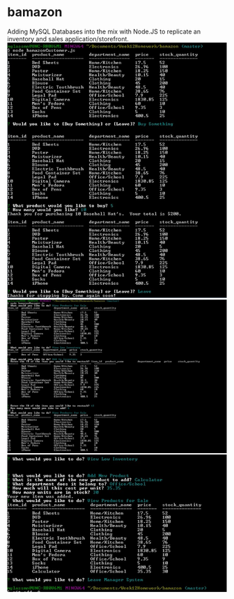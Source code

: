 # bamazon
Adding MySQL Databases into the mix with Node.JS to replicate an inventory and sales application/storefront.
![bamazonCustomer](https://github.com/matthewglassman/bamazon/blob/master/bamazonCust.jpg)
![bamazonManager](https://github.com/matthewglassman/bamazon/blob/master/bamazonMgr1.jpg)
![bamazonManager2](https://github.com/matthewglassman/bamazon/blob/master/bamazonMgr2.jpg)